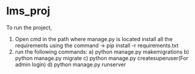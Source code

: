 # lms_proj

 To run the project, 
 1) Open cmd in the path where manage.py is located
    install all the requirements using the command -> pip install -r requirements.txt
 3) run the following commands:
    a) python manage.py makemigrations
    b) python manage.py migrate
    c) python manage.py createsuperuser(For admin login)
    d) python manage.py runserver

